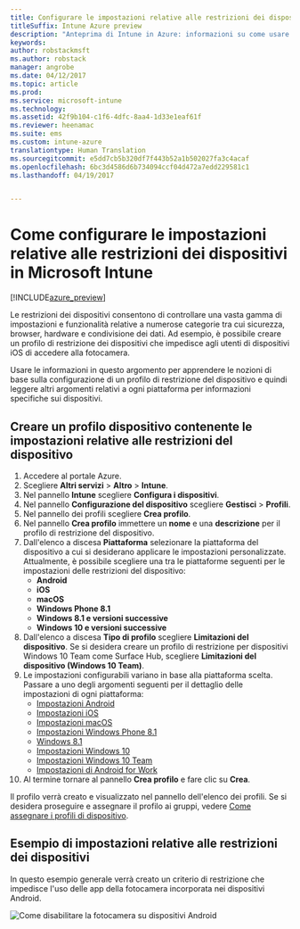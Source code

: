 ```yaml
---
title: Configurare le impostazioni relative alle restrizioni dei dispositivi di Intune
titleSuffix: Intune Azure preview
description: "Anteprima di Intune in Azure: informazioni su come usare Intune per configurare le impostazioni e le funzionalità nei dispositivi gestiti."
keywords: 
author: robstackmsft
ms.author: robstack
manager: angrobe
ms.date: 04/12/2017
ms.topic: article
ms.prod: 
ms.service: microsoft-intune
ms.technology: 
ms.assetid: 42f9b104-c1f6-4dfc-8aa4-1d33e1eaf61f
ms.reviewer: heenamac
ms.suite: ems
ms.custom: intune-azure
translationtype: Human Translation
ms.sourcegitcommit: e5dd7cb5b320df7f443b52a1b502027fa3c4acaf
ms.openlocfilehash: 6bc3d4586d6b734094ccf04d472a7edd229581c1
ms.lasthandoff: 04/19/2017


---
```


# <a name="how-to-configure-device-restriction-settings-in-microsoft-intune"></a>Come configurare le impostazioni relative alle restrizioni dei dispositivi in Microsoft Intune

[!INCLUDE[azure_preview](../includes/azure_preview.md)]

Le restrizioni dei dispositivi consentono di controllare una vasta gamma di impostazioni e funzionalità relative a numerose categorie tra cui sicurezza, browser, hardware e condivisione dei dati. Ad esempio, è possibile creare un profilo di restrizione dei dispositivi che impedisce agli utenti di dispositivi iOS di accedere alla fotocamera.

Usare le informazioni in questo argomento per apprendere le nozioni di base sulla configurazione di un profilo di restrizione del dispositivo e quindi leggere altri argomenti relativi a ogni piattaforma per informazioni specifiche sui dispositivi.

## <a name="create-a-device-profile-containing-device-restriction-settings"></a>Creare un profilo dispositivo contenente le impostazioni relative alle restrizioni del dispositivo

1. Accedere al portale Azure.
2. Scegliere **Altri servizi** > **Altro** > **Intune**.
3. Nel pannello **Intune** scegliere **Configura i dispositivi**.
2. Nel pannello **Configurazione del dispositivo** scegliere **Gestisci** > **Profili**.
3. Nel pannello dei profili scegliere **Crea profilo**.
4. Nel pannello **Crea profilo** immettere un **nome** e una **descrizione** per il profilo di restrizione del dispositivo.
5. Dall'elenco a discesa **Piattaforma** selezionare la piattaforma del dispositivo a cui si desiderano applicare le impostazioni personalizzate. Attualmente, è possibile scegliere una tra le piattaforme seguenti per le impostazioni delle restrizioni del dispositivo:
    - **Android**
    - **iOS**
    - **macOS**
    - **Windows Phone 8.1**
    - **Windows 8.1 e versioni successive**
    - **Windows 10 e versioni successive**
6. Dall'elenco a discesa **Tipo di profilo** scegliere **Limitazioni del dispositivo**. Se si desidera creare un profilo di restrizione per dispositivi Windows 10 Team come Surface Hub, scegliere **Limitazioni del dispositivo (Windows 10 Team)**.
7. Le impostazioni configurabili variano in base alla piattaforma scelta. Passare a uno degli argomenti seguenti per il dettaglio delle impostazioni di ogni piattaforma:
    - [Impostazioni Android](device-restrictions-for-android.md)
    - [Impostazioni iOS](device-restrictions-for-ios.md)
    - [Impostazioni macOS](device-restrictions-for-macos.md)
    - [Impostazioni Windows Phone 8.1](device-restrictions-for-windows-phone-8-1.md)
    - [Windows 8.1](device-restrictions-for-windows-8-1.md)
    - [Impostazioni Windows 10](device-restrictions-for-windows-10.md)
    - [Impostazioni Windows 10 Team](device-restrictions-for-windows-10-team.md)
    - [Impostazioni di Android for Work](device-restrictions-for-afw.md)
8. Al termine tornare al pannello **Crea profilo** e fare clic su **Crea**.

Il profilo verrà creato e visualizzato nel pannello dell'elenco dei profili.
Se si desidera proseguire e assegnare il profilo ai gruppi, vedere [Come assegnare i profili di dispositivo](how-to-assign-device-profiles.md).

## <a name="example-of-device-restriction-settings"></a>Esempio di impostazioni relative alle restrizioni dei dispositivi

In questo esempio generale verrà creato un criterio di restrizione che impedisce l'uso delle app della fotocamera incorporata nei dispositivi Android.

![Come disabilitare la fotocamera su dispositivi Android](./media/disable-android-camera.png)


